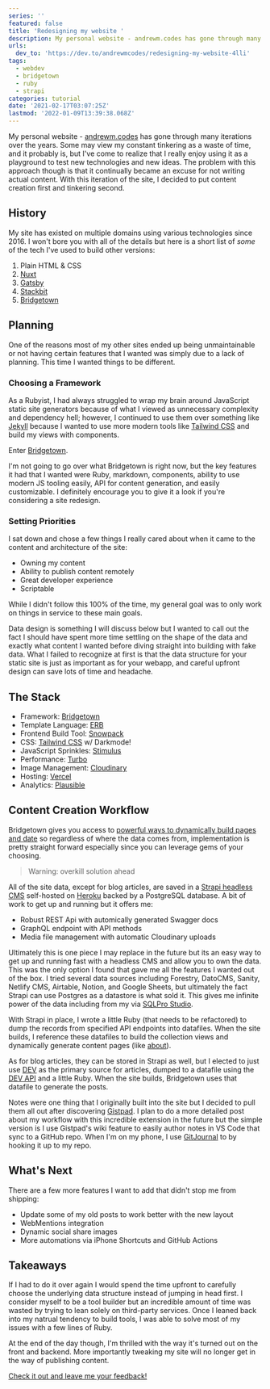 ```yaml
---
series: ''
featured: false
title: 'Redesigning my website '
description: My personal website - andrewm.codes has gone through many iterations over the years. Some may view my...
urls:
  dev_to: 'https://dev.to/andrewmcodes/redesigning-my-website-4lli'
tags:
  - webdev
  - bridgetown
  - ruby
  - strapi
categories: tutorial
date: '2021-02-17T03:07:25Z'
lastmod: '2022-01-09T13:39:38.068Z'
---
```


My personal website - [andrewm.codes](https://andrewm.codes/) has gone through many iterations over the years. Some may view my constant tinkering as a waste of time, and it probably is, but I've come to realize that I really enjoy using it as a playground to test new technologies and new ideas. The problem with this approach though is that it continually became an excuse for not writing actual content. With this iteration of the site, I decided to put content creation first and tinkering second.

## History

My site has existed on multiple domains using various technologies since 2016. I won't bore you with all of the details but here is a short list of _some_ of the tech I've used to build other versions:

1. Plain HTML & CSS
2. [Nuxt](https://nuxtjs.org/)
3. [Gatsby](https://www.gatsbyjs.com)
4. [Stackbit](https://www.stackbit.com)
5. [Bridgetown](https://www.bridgetownrb.com)

## Planning

One of the reasons most of my other sites ended up being unmaintainable or not having certain features that I wanted was simply due to a lack of planning. This time I wanted things to be different.

### Choosing a Framework

As a Rubyist, I had always struggled to wrap my brain around JavaScript static site generators because of what I viewed as unnecessary complexity and dependency hell; however, I continued to use them over something like [Jekyll](https://jekyllrb.com) because I wanted to use more modern tools like [Tailwind CSS](https://tailwindcss.com) and build my views with components.

Enter [Bridgetown](https://www.bridgetownrb.com).

I'm not going to go over what Bridgetown is right now, but the key features it had that I wanted were Ruby, markdown, components, ability to use modern JS tooling easily, API for content generation, and easily customizable. I definitely encourage you to give it a look if you're considering a site redesign.

### Setting Priorities

I sat down and chose a few things I really cared about when it came to the content and architecture of the site:

- Owning my content
- Ability to publish content remotely
- Great developer experience
- Scriptable

While I didn't follow this 100% of the time, my general goal was to only work on things in service to these main goals.

Data design is something I will discuss below but I wanted to call out the fact I should have spent more time settling on the shape of the data and exactly what content I wanted before diving straight into building with fake data. What I failed to recognize at first is that the data structure for your static site is just as important as for your webapp, and careful upfront design can save lots of time and headache.

## The Stack

- Framework: [Bridgetown](https://www.bridgetownrb.com)
- Template Language: [ERB](https://www.bridgetownrb.com/docs/erb-and-beyond)
- Frontend Build Tool: [Snowpack](https://www.snowpack.dev)
- CSS: [Tailwind CSS](https://tailwindcss.com) w/ Darkmode!
- JavaScript Sprinkles: [Stimulus](https://stimulus.hotwire.dev)
- Performance: [Turbo](https://turbo.hotwire.dev)
- Image Management: [Cloudinary](https://cloudinary.com/)
- Hosting: [Vercel](https://vercel.com)
- Analytics: [Plausible](https://plausible.io)

## Content Creation Workflow

Bridgetown gives you access to [powerful ways to dynamically build pages and date](https://www.bridgetownrb.com/docs/plugins#http-requests-and-the-document-builder) so regardless of where the data comes from, implementation is pretty straight forward especially since you can leverage gems of your choosing.

> Warning: overkill solution ahead

All of the site data, except for blog articles, are saved in a [Strapi headless CMS](https://strapi.io/) self-hosted on [Heroku](https://heroku.com) backed by a PostgreSQL database. A bit of work to get up and running but it offers me:

- Robust REST Api with automically generated Swagger docs
- GraphQL endpoint with API methods
- Media file management with automatic Cloudinary uploads

Ultimately this is one piece I may replace in the future but its an easy way to get up and running fast with a headless CMS and allow you to own the data. This was the only option I found that gave me all the features I wanted out of the box. I tried several data sources including Forestry, DatoCMS, Sanity, Netlify CMS, Airtable, Notion, and Google Sheets, but ultimately the fact Strapi can use Postgres as a datastore is what sold it. This gives me infinite power of the data including from my via [SQLPro Studio](https://www.sqlprostudio.com).

With Strapi in place, I wrote a little Ruby (that needs to be refactored) to dump the records from specified API endpoints into datafiles. When the site builds, I reference these datafiles to build the collection views and dynamically generate content pages (like [about](https://andrewm.codes/about/)).

As for blog articles, they can be stored in Strapi as well, but I elected to just use [DEV](https://dev.to/andrewmcodes) as the primary source for articles, dumped to a datafile using the [DEV API](https://docs.dev.to/api/) and a little Ruby. When the site builds, Bridgetown uses that datafile to generate the posts.

Notes were one thing that I originally built into the site but I decided to pull them all out after discovering [Gistpad](https://marketplace.visualstudio.com/items?itemName=vsls-contrib.gistfs). I plan to do a more detailed post about my workflow with this incredible extension in the future but the simple version is I use Gistpad's wiki feature to easily author notes in VS Code that sync to a GitHub repo. When I'm on my phone, I use [GitJournal](https://gitjournal.io/) to by hooking it up to my repo.

## What's Next

There are a few more features I want to add that didn't stop me from shipping:

- Update some of my old posts to work better with the new layout
- WebMentions integration
- Dynamic social share images
- More automations via iPhone Shortcuts and GitHub Actions

## Takeaways

If I had to do it over again I would spend the time upfront to carefully choose the underlying data structure instead of jumping in head first. I consider myself to be a tool builder but an incredible amount of time was wasted by trying to lean solely on third-party services. Once I leaned back into my natrual tendency to build tools, I was able to solve most of my issues with a few lines of Ruby.

At the end of the day though, I'm thrilled with the way it's turned out on the front and backend. More importantly tweaking my site will no longer get in the way of publishing content.

[Check it out and leave me your feedback!](https://andrewm.codes)
